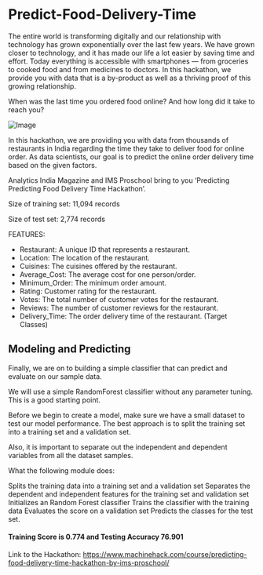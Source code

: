 # Predict-Food-Delivery-Time

The entire world is transforming digitally and our relationship with technology has grown exponentially over the last few years. We have grown closer to technology, and it has made our life a lot easier by saving time and effort. Today everything is accessible with smartphones — from groceries to cooked food and from medicines to doctors. In this hackathon, we provide you with data that is a by-product as well as a thriving proof of this growing relationship. 

When was the last time you ordered food online? And how long did it take to reach you?

![Image](https://www.machinehack.com/wp-content/uploads/2019/11/courier-delivery-service-illustration-3-02.jpg)

In this hackathon, we are providing you with data from thousands of restaurants in India regarding the time they take to deliver food for online order. As data scientists, our goal is to predict the online order delivery time based on the given factors.

Analytics India Magazine and IMS Proschool bring to you ‘Predicting Predicting Food Delivery Time Hackathon’.

Size of training set: 11,094 records

Size of test set: 2,774 records

FEATURES:

- Restaurant: A unique ID that represents a restaurant.
- Location: The location of the restaurant.
- Cuisines: The cuisines offered by the restaurant.
- Average_Cost: The average cost for one person/order.
- Minimum_Order: The minimum order amount.
- Rating: Customer rating for the restaurant.
- Votes: The total number of customer votes for the restaurant.
- Reviews: The number of customer reviews for the restaurant.
- Delivery_Time: The order delivery time of the restaurant. (Target Classes) 


## Modeling and Predicting
Finally, we are on to building a simple classifier that can predict and evaluate on our sample data.

We will use a simple RandomForest classifier without any parameter tuning. This is a good starting point.

Before we begin to create a model, make sure we have a small dataset to test our model performance. The best approach is to split the training set into a training set and a validation set.

Also, it is important to separate out the independent and dependent variables from all the dataset samples.


What the following module does:

Splits the training data into a training set and a validation set
Separates the dependent and independent features for the training set and validation set
Initializes an Random Forest classifier
Trains the classifier with the training data
Evaluates the score on a validation set 
Predicts the classes for the test set.

#### Training Score is 0.774 and Testing Accuracy 76.901


Link to the Hackathon: https://www.machinehack.com/course/predicting-food-delivery-time-hackathon-by-ims-proschool/
